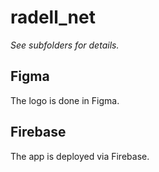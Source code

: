 # radell_net

_See subfolders for details._

## Figma

The logo is done in Figma.

## Firebase

The app is deployed via Firebase.
